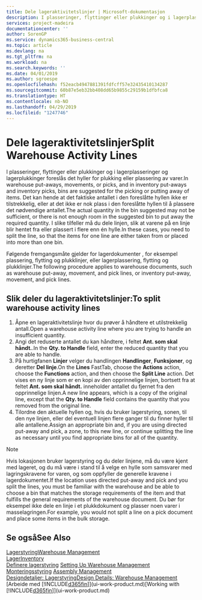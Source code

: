 ```yaml
---
title: Dele lageraktivitetslinjer | Microsoft-dokumentasjon
description: I plasseringer, flyttinger eller plukkinger og i lagerplasseringer og lagerplukkinger foreslås det hyller for plukking eller plassering av varer. Det kan hende at det faktiske antallet i den foreslåtte hyllen ikke er tilstrekkelig, eller at det ikke er nok plass i den foreslåtte hyllen til å plassere det nødvendige antallet. I slike tilfeller må du dele linjen, slik at varene på en linje blir hentet fra eller plassert i flere enn én hylle.
services: project-madeira
documentationcenter: ''
author: SorenGP
ms.service: dynamics365-business-central
ms.topic: article
ms.devlang: na
ms.tgt_pltfrm: na
ms.workload: na
ms.search.keywords: ''
ms.date: 04/01/2019
ms.author: sgroespe
ms.openlocfilehash: f52eacb4947881391fdfcff57e32435410134287
ms.sourcegitcommit: 60b87e5eb32bb408dd65b9855c29159b1dfbfca8
ms.translationtype: HT
ms.contentlocale: nb-NO
ms.lasthandoff: 04/29/2019
ms.locfileid: "1247746"
---
```

# <a name="split-warehouse-activity-lines"></a><span data-ttu-id="c8ea9-105">Dele lageraktivitetslinjer</span><span class="sxs-lookup"><span data-stu-id="c8ea9-105">Split Warehouse Activity Lines</span></span>
<span data-ttu-id="c8ea9-106">I plasseringer, flyttinger eller plukkinger og i lagerplasseringer og lagerplukkinger foreslås det hyller for plukking eller plassering av varer.</span><span class="sxs-lookup"><span data-stu-id="c8ea9-106">In warehouse put-aways, movements, or picks, and in inventory put-aways and inventory picks, bins are suggested for the picking or putting away of items.</span></span> <span data-ttu-id="c8ea9-107">Det kan hende at det faktiske antallet i den foreslåtte hyllen ikke er tilstrekkelig, eller at det ikke er nok plass i den foreslåtte hyllen til å plassere det nødvendige antallet.</span><span class="sxs-lookup"><span data-stu-id="c8ea9-107">The actual quantity in the bin suggested may not be sufficient, or there is not enough room in the suggested bin to put away the required quantity.</span></span> <span data-ttu-id="c8ea9-108">I slike tilfeller må du dele linjen, slik at varene på en linje blir hentet fra eller plassert i flere enn én hylle.</span><span class="sxs-lookup"><span data-stu-id="c8ea9-108">In these cases, you need to split the line, so that the items for one line are either taken from or placed into more than one bin.</span></span>  

<span data-ttu-id="c8ea9-109">Følgende fremgangsmåte gjelder for lagerdokumenter , for eksempel plassering, flytting og plukklinjer, eller lagerplassering, flytting og plukklinjer.</span><span class="sxs-lookup"><span data-stu-id="c8ea9-109">The following procedure applies to warehouse documents, such as warehouse put-away, movement, and pick lines, or inventory put-away, movement, and pick lines.</span></span>  

## <a name="to-split-warehouse-activity-lines"></a><span data-ttu-id="c8ea9-110">Slik deler du lageraktivitetslinjer:</span><span class="sxs-lookup"><span data-stu-id="c8ea9-110">To split warehouse activity lines</span></span>  
1.  <span data-ttu-id="c8ea9-111">Åpne en lageraktivitetslinje hvor du prøver å håndtere et utilstrekkelig antall.</span><span class="sxs-lookup"><span data-stu-id="c8ea9-111">Open a warehouse activity line where you are trying to handle an insufficient quantity.</span></span>  
2.  <span data-ttu-id="c8ea9-112">Angi det reduserte antallet du kan håndtere, i feltet **Ant. som skal håndt.**.</span><span class="sxs-lookup"><span data-stu-id="c8ea9-112">In the **Qty. to Handle** field, enter the reduced quantity that you are able to handle.</span></span>  
3.  <span data-ttu-id="c8ea9-113">På hurtigfanen **Linjer** velger du handlingen **Handlinger**, **Funksjoner**, og deretter **Del linje**.</span><span class="sxs-lookup"><span data-stu-id="c8ea9-113">On the **Lines** FastTab, choose the **Actions** action, choose the **Functions** action, and then choose the **Split Line** action.</span></span> <span data-ttu-id="c8ea9-114">Det vises en ny linje som er en kopi av den opprinnelige linjen, bortsett fra at feltet **Ant. som skal håndt.** inneholder antallet du fjernet fra den opprinnelige linjen.</span><span class="sxs-lookup"><span data-stu-id="c8ea9-114">A new line appears, which is a copy of the original line, except that the **Qty. to Handle** field contains the quantity that you removed from the original line.</span></span>  
4.  <span data-ttu-id="c8ea9-115">Tilordne den aktuelle hyllen og, hvis du bruker lagerstyring, sonen, til den nye linjen, eller del eventuell linjen flere ganger til du finner hyller til alle antallene.</span><span class="sxs-lookup"><span data-stu-id="c8ea9-115">Assign an appropriate bin and, if you are using directed put-away and pick, a zone, to this new line, or continue splitting the line as necessary until you find appropriate bins for all of the quantity.</span></span>  

> [!NOTE]  
>  <span data-ttu-id="c8ea9-116">Hvis lokasjonen bruker lagerstyring og du deler linjene, må du være kjent med lageret, og du må være i stand til å velge en hylle som samsvarer med lagringskravene for varen, og som oppfyller de generelle kravene i lagerdokumentet.</span><span class="sxs-lookup"><span data-stu-id="c8ea9-116">If the location uses directed put-away and pick and you split the lines, you must be familiar with the warehouse and be able to choose a bin that matches the storage requirements of the item and that fulfills the general requirements of the warehouse document.</span></span> <span data-ttu-id="c8ea9-117">Du bør for eksempel ikke dele en linje i et plukkdokument og plasser noen varer i masselagringen.</span><span class="sxs-lookup"><span data-stu-id="c8ea9-117">For example, you would not split a line on a pick document and place some items in the bulk storage.</span></span>  

## <a name="see-also"></a><span data-ttu-id="c8ea9-118">Se også</span><span class="sxs-lookup"><span data-stu-id="c8ea9-118">See Also</span></span>  
[<span data-ttu-id="c8ea9-119">Lagerstyring</span><span class="sxs-lookup"><span data-stu-id="c8ea9-119">Warehouse Management</span></span>](warehouse-manage-warehouse.md)  
[<span data-ttu-id="c8ea9-120">Lager</span><span class="sxs-lookup"><span data-stu-id="c8ea9-120">Inventory</span></span>](inventory-manage-inventory.md)  
<span data-ttu-id="c8ea9-121">[Definere lagerstyring](warehouse-setup-warehouse.md)   </span><span class="sxs-lookup"><span data-stu-id="c8ea9-121">[Setting Up Warehouse Management](warehouse-setup-warehouse.md)   </span></span>  
<span data-ttu-id="c8ea9-122">[Monteringsstyring](assembly-assemble-items.md)  </span><span class="sxs-lookup"><span data-stu-id="c8ea9-122">[Assembly Management](assembly-assemble-items.md)  </span></span>  
[<span data-ttu-id="c8ea9-123">Designdetaljer: Lagerstyring</span><span class="sxs-lookup"><span data-stu-id="c8ea9-123">Design Details: Warehouse Management</span></span>](design-details-warehouse-management.md)  
<span data-ttu-id="c8ea9-124">[Arbeide med [!INCLUDE[d365fin](includes/d365fin_md.md)]](ui-work-product.md)</span><span class="sxs-lookup"><span data-stu-id="c8ea9-124">[Working with [!INCLUDE[d365fin](includes/d365fin_md.md)]](ui-work-product.md)</span></span>
